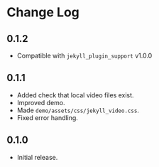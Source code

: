 # Change Log

## 0.1.2

* Compatible with `jekyll_plugin_support` v1.0.0


## 0.1.1

* Added check that local video files exist.
* Improved demo.
* Made `demo/assets/css/jekyll_video.css`.
* Fixed error handling.


## 0.1.0

* Initial release.
